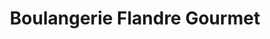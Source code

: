 ---
title: "Boulangerie Flandre Gourmet"
url: /paris/boulangerie-flandre-gourmet/
shop: boulangerie
---